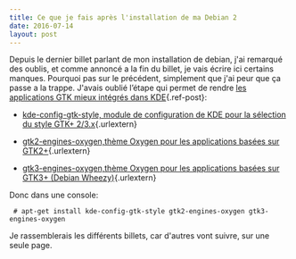 ```yaml
---
title: Ce que je fais après l'installation de ma Debian 2
date: 2016-07-14
layout: post
---
```


Depuis le dernier billet parlant de mon installation de debian, j'ai
remarqué des oublis, et comme annoncé a la fin du billet, je vais écrire
ici certains manques. Pourquoi pas sur le précédent, simplement que j'ai
peur que ça passe a la trappe. J'avais oublié l’étape qui permet de
rendre [les applications GTK mieux intégrés dans
KDE](http://passiongnulinux.tuxfamily.org/?p=35){.ref-post}:

-   <div>

    [kde-config-gtk-style, module de configuration de KDE pour la
    sélection du style GTK+
    2/3.x](http://packages.debian.org/kde-config-gtk-style "http://packages.debian.org/kde-config-gtk-style"){.urlextern}

    </div>

-   <div>

    [gtk2-engines-oxygen,thème Oxygen pour les applications basées sur
    GTK2+](http://packages.debian.org/gtk2-engines-oxygen "http://packages.debian.org/gtk2-engines-oxygen"){.urlextern}

    </div>

-   <div>

    [gtk3-engines-oxygen,thème Oxygen pour les applications basées sur
    GTK3+
    (Debian Wheezy)](http://packages.debian.org/gtk3-engines-oxygen "http://packages.debian.org/gtk3-engines-oxygen"){.urlextern}

    </div>

<div>

Donc dans une console:

</div>

     # apt-get install kde-config-gtk-style gtk2-engines-oxygen gtk3-engines-oxygen

Je rassemblerais les différents billets, car d'autres vont suivre, sur
une seule page.
